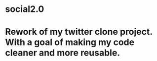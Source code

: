 # social2.0
# Rework of my twitter clone project. With a goal of making my code cleaner and more reusable.

